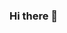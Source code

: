 ### Hi there 👋

<!--
**Monse566/Monse566** is a ✨ _special_ ✨ repository because its `README.md` (this file) appears on your GitHub profile.

Here are some ideas to get you started:

- 🔭 I’m currently working on custome service in contac center :p
- 🌱 I’m currently learning on learning about web development 🖥️
- 👯 I’m looking to collaborate on in projects that have a great impact on people's lives 
- 💬 Ask me about desing websites
- 📫 How to reach me: alejandramvc666@gmail.com
- 😄 Pronouns: Her 🧁
- ⚡ Fun fact: Im very tall
-->
